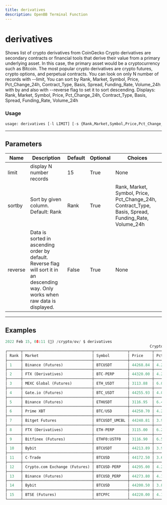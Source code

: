 ```yaml
---
title: derivatives
description: OpenBB Terminal Function
---
```


# derivatives

Shows list of crypto derivatives from CoinGecko Crypto derivatives are secondary contracts or financial tools that derive their value from a primary underlying asset. In this case, the primary asset would be a cryptocurrency such as Bitcoin. The most popular crypto derivatives are crypto futures, crypto options, and perpetual contracts. You can look on only N number of records with --limit, You can sort by Rank, Market, Symbol, Price, Pct_Change_24h, Contract_Type, Basis, Spread, Funding_Rate, Volume_24h with by and also with --reverse flag to set it to sort descending. Displays: Rank, Market, Symbol, Price, Pct_Change_24h, Contract_Type, Basis, Spread, Funding_Rate, Volume_24h

### Usage 
```python
usage: derivatives [-l LIMIT] [-s {Rank,Market,Symbol,Price,Pct_Change_24h,Contract_Type,Basis,Spread,Funding_Rate,Volume_24h}] [-r]
```
---
## Parameters

| Name | Description | Default | Optional | Choices |
| ---- | ----------- | ------- | -------- | ------- |
| limit | display N number records | 15 | True | None |
| sortby | Sort by given column. Default: Rank | Rank | True | Rank, Market, Symbol, Price, Pct_Change_24h, Contract_Type, Basis, Spread, Funding_Rate, Volume_24h |
| reverse | Data is sorted in ascending order by default. Reverse flag will sort it in an descending way. Only works when raw data is displayed. | False | True | None |
---
## Examples

```python
2022 Feb 15, 08:11 (🦋) /crypto/ov/ $ derivatives
                                                                 Crypto Derivatives
┌──────┬───────────────────────────────┬───────────────┬──────────┬────────────────┬───────────────┬───────┬────────┬──────────────┬────────────────┐
│ Rank │ Market                        │ Symbol        │ Price    │ Pct_Change_24h │ Contract_Type │ Basis │ Spread │ Funding_Rate │ Volume_24h     │
├──────┼───────────────────────────────┼───────────────┼──────────┼────────────────┼───────────────┼───────┼────────┼──────────────┼────────────────┤
│ 1    │ Binance (Futures)             │ BTCUSDT       │ 44268.84 │ 4.20           │ perpetual     │ 0.02  │ 0.01   │ -0.01        │ 14058514627.71 │
├──────┼───────────────────────────────┼───────────────┼──────────┼────────────────┼───────────────┼───────┼────────┼──────────────┼────────────────┤
│ 2    │ FTX (Derivatives)             │ BTC-PERP      │ 44320.00 │ 4.26           │ perpetual     │ -0.07 │ 0.01   │ 0.05         │ 3855173273.68  │
├──────┼───────────────────────────────┼───────────────┼──────────┼────────────────┼───────────────┼───────┼────────┼──────────────┼────────────────┤
│ 3    │ MEXC Global (Futures)         │ ETH_USDT      │ 3113.88  │ 6.05           │ perpetual     │ 0.06  │ 0.01   │ -0.02        │ 742832083.24   │
├──────┼───────────────────────────────┼───────────────┼──────────┼────────────────┼───────────────┼───────┼────────┼──────────────┼────────────────┤
│ 4    │ Gate.io (Futures)             │ BTC_USDT      │ 44255.93 │ 4.07           │ perpetual     │ 0.07  │ 0.01   │ -0.01        │ 1323562150.90  │
├──────┼───────────────────────────────┼───────────────┼──────────┼────────────────┼───────────────┼───────┼────────┼──────────────┼────────────────┤
│ 5    │ Binance (Futures)             │ ETHUSDT       │ 3116.95  │ 6.44           │ perpetual     │ 0.04  │ 0.01   │ -0.02        │ 6311502301.53  │
├──────┼───────────────────────────────┼───────────────┼──────────┼────────────────┼───────────────┼───────┼────────┼──────────────┼────────────────┤
│ 6    │ Prime XBT                     │ BTC/USD       │ 44250.70 │ 4.25           │ perpetual     │ 0.00  │ 0.02   │ 0.00         │ 237445592.24   │
├──────┼───────────────────────────────┼───────────────┼──────────┼────────────────┼───────────────┼───────┼────────┼──────────────┼────────────────┤
│ 7    │ Bitget Futures                │ BTCUSDT_UMCBL │ 44240.81 │ 3.93           │ perpetual     │ -0.01 │ 0.01   │ -0.01        │ 4770121162.81  │
├──────┼───────────────────────────────┼───────────────┼──────────┼────────────────┼───────────────┼───────┼────────┼──────────────┼────────────────┤
│ 8    │ FTX (Derivatives)             │ ETH-PERP      │ 3115.00  │ 6.25           │ perpetual     │ 0.03  │ 0.01   │ 0.00         │ 2193700085.40  │
├──────┼───────────────────────────────┼───────────────┼──────────┼────────────────┼───────────────┼───────┼────────┼──────────────┼────────────────┤
│ 9    │ Bitfinex (Futures)            │ ETHF0:USTF0   │ 3116.90  │ 6.59           │ perpetual     │ 0.05  │ 0.01   │ 0.00         │ 35390334.64    │
├──────┼───────────────────────────────┼───────────────┼──────────┼────────────────┼───────────────┼───────┼────────┼──────────────┼────────────────┤
│ 10   │ Bybit                         │ BTCUSDT       │ 44213.89 │ 3.90           │ perpetual     │ 0.06  │ 0.01   │ -0.01        │ 2873696641.99  │
├──────┼───────────────────────────────┼───────────────┼──────────┼────────────────┼───────────────┼───────┼────────┼──────────────┼────────────────┤
│ 11   │ C-Trade                       │ BTCUSD        │ 44172.50 │ 3.65           │ perpetual     │ 0.16  │ 0.01   │ 0.01         │ 25634007.98    │
├──────┼───────────────────────────────┼───────────────┼──────────┼────────────────┼───────────────┼───────┼────────┼──────────────┼────────────────┤
│ 12   │ Crypto.com Exchange (Futures) │ BTCUSD-PERP   │ 44295.00 │ 4.21           │ perpetual     │ -0.00 │ 0.02   │ 0.00         │ 882778425.04   │
├──────┼───────────────────────────────┼───────────────┼──────────┼────────────────┼───────────────┼───────┼────────┼──────────────┼────────────────┤
│ 13   │ Binance (Futures)             │ BTCUSD_PERP   │ 44273.80 │ 4.16           │ perpetual     │ 0.05  │ 0.01   │ -0.01        │ 5207414861.13  │
├──────┼───────────────────────────────┼───────────────┼──────────┼────────────────┼───────────────┼───────┼────────┼──────────────┼────────────────┤
│ 14   │ Bybit                         │ BTCUSD        │ 44200.50 │ 3.89           │ perpetual     │ 0.10  │ 0.01   │ -0.01        │ 1365988606.18  │
├──────┼───────────────────────────────┼───────────────┼──────────┼────────────────┼───────────────┼───────┼────────┼──────────────┼────────────────┤
│ 15   │ BTSE (Futures)                │ BTCPFC        │ 44220.00 │ 4.10           │ perpetual     │ 0.03  │ 0.01   │ 0.00         │ 1022965434.27  │
└──────┴───────────────────────────────┴───────────────┴──────────┴────────────────┴───────────────┴───────┴────────┴──────────────┴────────────────┘
```

